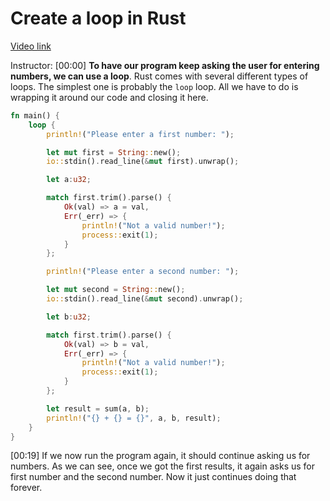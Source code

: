 # Create a loop in Rust

[Video link](https://www.egghead.io/lessons/egghead-create-a-loop-in-rust)

Instructor: [00:00] **To have our program keep asking the user for entering numbers, we can use a loop**. Rust comes with several different types of loops. The simplest one is probably the `loop` loop. All we have to do is wrapping it around our code and closing it here.

```rust
fn main() {
    loop {
        println!("Please enter a first number: ");

        let mut first = String::new();
        io::stdin().read_line(&mut first).unwrap();

        let a:u32;

        match first.trim().parse() {
            Ok(val) => a = val,
            Err(_err) => {
                println!("Not a valid number!");
                process::exit(1);
            }
        };

        println!("Please enter a second number: ");

        let mut second = String::new();
        io::stdin().read_line(&mut second).unwrap();

        let b:u32;

        match first.trim().parse() {
            Ok(val) => b = val,
            Err(_err) => {
                println!("Not a valid number!");
                process::exit(1);
            }
        };

        let result = sum(a, b);
        println!("{} + {} = {}", a, b, result);
    }
}

```

[00:19] If we now run the program again, it should continue asking us for numbers. As we can see, once we got the first results, it again asks us for first number and the second number. Now it just continues doing that forever.

